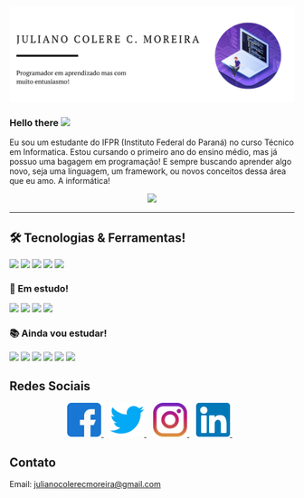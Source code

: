 <p align = "center">
  <img src="Images/Banner.png"/>
</p>
  
### Hello there  <img src="https://raw.githubusercontent.com/MartinHeinz/MartinHeinz/master/wave.gif" width="25px">

Eu sou um estudante do IFPR (Instituto Federal do Paraná) no curso Técnico em Informatica. Estou cursando o primeiro ano do ensino médio, mas já possuo uma bagagem em programação! E sempre buscando aprender algo novo, seja uma linguagem, um framework, ou novos conceitos dessa área que eu amo. A informática!

<p align = "center">
  <img heigth="500px" width="400px" src="https://github-readme-stats.vercel.app/api?username=JulianoCCMoreira&show_icons=true&theme=dracula"/>
</p>

---

## 🛠 Tecnologias & Ferramentas!

![](https://img.shields.io/badge/Linguagem-C%23-brightgreen) ![](https://img.shields.io/badge/Framework-.NET%20Core-brightgreen) ![](https://img.shields.io/badge/Framework-.NET%20Framework-brightgreen) ![](https://img.shields.io/badge/Framework-Windows%20Presentation%20Foundation-brightgreen) ![](https://img.shields.io/badge/Framework-Windows%20Forms-brightgreen)

### 🌱 Em estudo!

![](https://img.shields.io/badge/Linguagem-JavaScript-informational) ![](https://img.shields.io/badge/Linguagem-HTML-informational) ![](https://img.shields.io/badge/Linguagem-CSS-informational) ![](https://img.shields.io/badge/Framework-ASP.NET-informational)

### 📚 Ainda vou estudar!

![](https://img.shields.io/badge/Framework-Angular-critical) ![](https://img.shields.io/badge/Framework-React-critical) ![](https://img.shields.io/badge/Framework-Vue-critical) ![](https://img.shields.io/badge/Framework-Electron-critical) ![](https://img.shields.io/badge/Framework-Bootstrap-critical) ![](https://img.shields.io/badge/Framework-JQuery-critical)

## Redes Sociais

<p align = 'center'>
  <a href="https://www.facebook.com/juliano.coleremoreira"> <img height="60px" src="Icons/facebook.svg"> </a>&nbsp;&nbsp;
  <a href="https://twitter.com/JulianoColere"> <img height = "60" src = "Icons/twitter.svg"> </a>&nbsp;&nbsp;
  <a href="https://www.instagram.com/juliano_ccm/"> <img height = "60" src = "Icons/instagram.svg"> </a>&nbsp;&nbsp;
  <a href="https://www.linkedin.com/in/juliano-colere-ceccon-moreira-2577b0196"> <img height = "60" src="Icons/linkedin.svg"> </a>&nbsp;&nbsp;
</p>
  
## Contato
Email: julianocolerecmoreira@gmail.com
